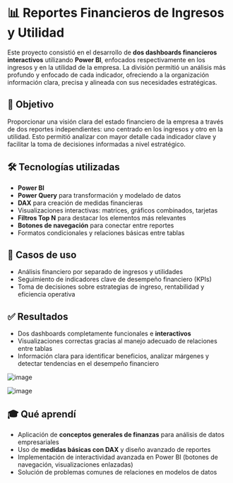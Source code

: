 # 📊 Reportes Financieros de Ingresos y Utilidad

Este proyecto consistió en el desarrollo de **dos dashboards financieros interactivos** utilizando **Power BI**, enfocados respectivamente en los ingresos y en la utilidad de la empresa. La división permitió un análisis más profundo y enfocado de cada indicador, ofreciendo a la organización información clara, precisa y alineada con sus necesidades estratégicas.

## 🧠 Objetivo

Proporcionar una visión clara del estado financiero de la empresa a través de dos reportes independientes: uno centrado en los ingresos y otro en la utilidad. Esto permitió analizar con mayor detalle cada indicador clave y facilitar la toma de decisiones informadas a nivel estratégico.

## 🛠️ Tecnologías utilizadas

- **Power BI**
- **Power Query** para transformación y modelado de datos
- **DAX** para creación de medidas financieras
- Visualizaciones interactivas: matrices, gráficos combinados, tarjetas
- **Filtros Top N** para destacar los elementos más relevantes
- **Botones de navegación** para conectar entre reportes
- Formatos condicionales y relaciones básicas entre tablas

## 📂 Casos de uso

- Análisis financiero por separado de ingresos y utilidades
- Seguimiento de indicadores clave de desempeño financiero (KPIs)
- Toma de decisiones sobre estrategias de ingreso, rentabilidad y eficiencia operativa

## ✅ Resultados

- Dos dashboards completamente funcionales e **interactivos**
- Visualizaciones correctas gracias al manejo adecuado de relaciones entre tablas
- Información clara para identificar beneficios, analizar márgenes y detectar tendencias en el desempeño financiero

![image](https://github.com/user-attachments/assets/f019ddb4-f2a5-4a26-8583-5887fa2da17f)

![image](https://github.com/user-attachments/assets/34388a25-0596-4de0-9ecc-bf7b638f8b8a)


## 🎓 Qué aprendí

- Aplicación de **conceptos generales de finanzas** para análisis de datos empresariales
- Uso de **medidas básicas con DAX** y diseño avanzado de reportes
- Implementación de interactividad avanzada en Power BI (botones de navegación, visualizaciones enlazadas)
- Solución de problemas comunes de relaciones en modelos de datos
